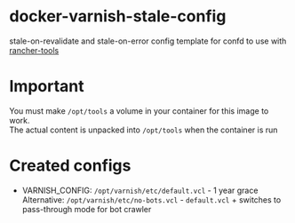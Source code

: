 # docker-varnish-stale-config
stale-on-revalidate and stale-on-error config template for confd to use with [rancher-tools](https://github.com/rawmind0/rancher-tools)

# Important
You must make `/opt/tools` a volume in your container for this image to work.  
The actual content is unpacked into `/opt/tools` when the container is run

# Created configs
- VARNISH_CONFIG: `/opt/varnish/etc/default.vcl` - 1 year grace  
  Alternative: `/opt/varnish/etc/no-bots.vcl` - `default.vcl` + switches to pass-through mode for bot crawler
